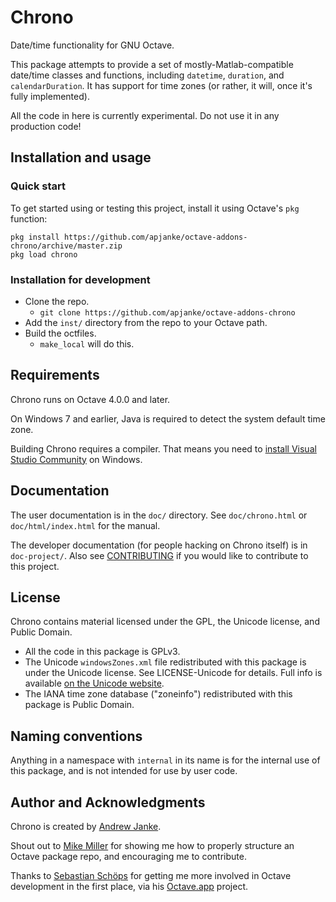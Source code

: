 Chrono
======

Date/time functionality for GNU Octave.

This package attempts to provide a set of mostly-Matlab-compatible date/time classes and functions, including `datetime`, `duration`, and `calendarDuration`. It has support for time zones (or rather, it will, once it's fully implemented).

All the code in here is currently experimental. Do not use it in any production code!

## Installation and usage

### Quick start

To get started using or testing this project, install it using Octave's `pkg` function:

```
pkg install https://github.com/apjanke/octave-addons-chrono/archive/master.zip
pkg load chrono
```

### Installation for development

* Clone the repo.
  * `git clone https://github.com/apjanke/octave-addons-chrono`
* Add the `inst/` directory from the repo to your Octave path.
* Build the octfiles.
  * `make_local` will do this.

## Requirements

Chrono runs on Octave 4.0.0 and later.

On Windows 7 and earlier, Java is required to detect the system default time zone.

Building Chrono requires a compiler. That means you need to [install Visual Studio
Community](https://visualstudio.microsoft.com/downloads/) on Windows.

## Documentation

The user documentation is in the `doc/` directory. See `doc/chrono.html` or `doc/html/index.html` for
the manual.

The developer documentation (for people hacking on Chrono itself) is in `doc-project/`. Also see 
[CONTRIBUTING](CONTRIBUTING.md) if you would like to contribute to this project.

## License

Chrono contains material licensed under the GPL, the Unicode license, and Public Domain.

* All the code in this package is GPLv3.
* The Unicode `windowsZones.xml` file redistributed with this package is under the Unicode license. See LICENSE-Unicode for details. Full info is available [on the Unicode website](http://www.unicode.org/copyright.html).
* The IANA time zone database ("zoneinfo") redistributed with this package is Public Domain.

## Naming conventions

Anything in a namespace with `internal` in its name is for the internal use of this package, and is not intended for use by user code.

## Author and Acknowledgments

Chrono is created by [Andrew Janke](https://apjanke.net).

Shout out to [Mike Miller](https://mtmxr.com/) for showing me how to properly structure an Octave package repo, and encouraging me to contribute.

Thanks to [Sebastian Schöps](https://github.com/schoeps) for getting me more involved in Octave development in the first place, via his [Octave.app](https://octave-app.org) project.
